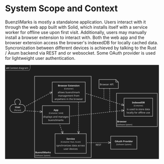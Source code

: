 # System Scope and Context

BuenzliMarks is mostly a standalone application. Users interact with it through the web app built with Solid, which installs itself with a service worker for offline use upon first visit. Additionally, users may manually install a browser extension to interact with. Both the web app and the browser extension access the browser's indexedDB for locally cached data. Syncronization between different devices is achieved by talking to the Rust / Axum backend via REST and or websocket. Some OAuth provider is used for lightweight user authentication.

<div>
    <img src="./images/context.svg" style="filter: invert(88%)"></img>
</div>
